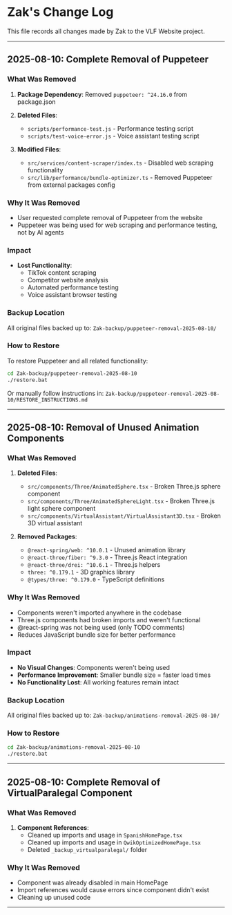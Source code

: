 # Zak's Change Log

This file records all changes made by Zak to the VLF Website project.

---

## 2025-08-10: Complete Removal of Puppeteer

### What Was Removed
1. **Package Dependency**: Removed `puppeteer: ^24.16.0` from package.json

2. **Deleted Files**:
   - `scripts/performance-test.js` - Performance testing script
   - `scripts/test-voice-error.js` - Voice assistant testing script

3. **Modified Files**:
   - `src/services/content-scraper/index.ts` - Disabled web scraping functionality
   - `src/lib/performance/bundle-optimizer.ts` - Removed Puppeteer from external packages config

### Why It Was Removed
- User requested complete removal of Puppeteer from the website
- Puppeteer was being used for web scraping and performance testing, not by AI agents

### Impact
- **Lost Functionality**:
  - TikTok content scraping
  - Competitor website analysis  
  - Automated performance testing
  - Voice assistant browser testing

### Backup Location
All original files backed up to: `Zak-backup/puppeteer-removal-2025-08-10/`

### How to Restore
To restore Puppeteer and all related functionality:
```bash
cd Zak-backup/puppeteer-removal-2025-08-10
./restore.bat
```

Or manually follow instructions in: `Zak-backup/puppeteer-removal-2025-08-10/RESTORE_INSTRUCTIONS.md`

---

## 2025-08-10: Removal of Unused Animation Components

### What Was Removed
1. **Deleted Files**:
   - `src/components/Three/AnimatedSphere.tsx` - Broken Three.js sphere component
   - `src/components/Three/AnimatedSphereLight.tsx` - Broken Three.js light sphere component  
   - `src/components/VirtualAssistant/VirtualAssistant3D.tsx` - Broken 3D virtual assistant

2. **Removed Packages**:
   - `@react-spring/web: ^10.0.1` - Unused animation library
   - `@react-three/fiber: ^9.3.0` - Three.js React integration
   - `@react-three/drei: ^10.6.1` - Three.js helpers
   - `three: ^0.179.1` - 3D graphics library
   - `@types/three: ^0.179.0` - TypeScript definitions

### Why It Was Removed
- Components weren't imported anywhere in the codebase
- Three.js components had broken imports and weren't functional
- @react-spring was not being used (only TODO comments)
- Reduces JavaScript bundle size for better performance

### Impact
- **No Visual Changes**: Components weren't being used
- **Performance Improvement**: Smaller bundle size = faster load times
- **No Functionality Lost**: All working features remain intact

### Backup Location
All original files backed up to: `Zak-backup/animations-removal-2025-08-10/`

### How to Restore
```bash
cd Zak-backup/animations-removal-2025-08-10
./restore.bat
```

---

## 2025-08-10: Complete Removal of VirtualParalegal Component

### What Was Removed
1. **Component References**:
   - Cleaned up imports and usage in `SpanishHomePage.tsx`
   - Cleaned up imports and usage in `QwikOptimizedHomePage.tsx`
   - Deleted `_backup_virtualparalegal/` folder

### Why It Was Removed
- Component was already disabled in main HomePage
- Import references would cause errors since component didn't exist
- Cleaning up unused code

---